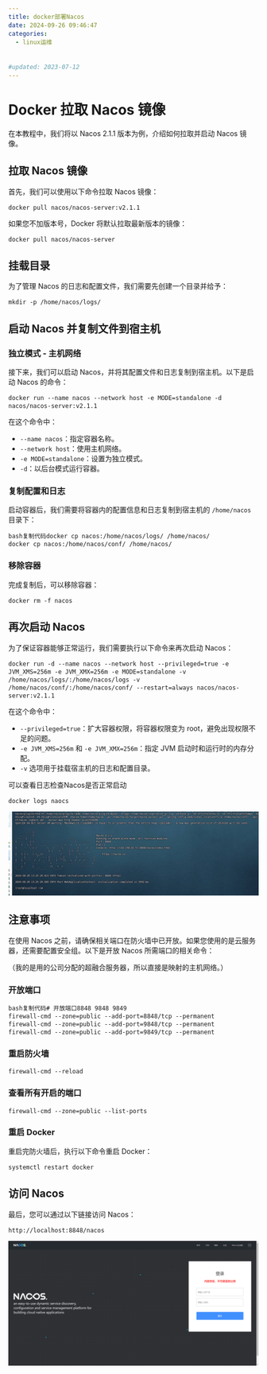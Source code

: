 ```yaml
---
title: docker部署Nacos
date: 2024-09-26 09:46:47
categories:
  - linux运维


#updated: 2023-07-12
---
```


# Docker 拉取 Nacos 镜像

在本教程中，我们将以 Nacos 2.1.1 版本为例，介绍如何拉取并启动 Nacos 镜像。

## 拉取 Nacos 镜像

首先，我们可以使用以下命令拉取 Nacos 镜像：

```
docker pull nacos/nacos-server:v2.1.1
```

如果您不加版本号，Docker 将默认拉取最新版本的镜像：

```
docker pull nacos/nacos-server
```

## 挂载目录

为了管理 Nacos 的日志和配置文件，我们需要先创建一个目录并给予：

```
mkdir -p /home/nacos/logs/   
```

## 启动 Nacos 并复制文件到宿主机

### 独立模式 - 主机网络

接下来，我们可以启动 Nacos，并将其配置文件和日志复制到宿主机。以下是启动 Nacos 的命令：

```
docker run --name nacos --network host -e MODE=standalone -d nacos/nacos-server:v2.1.1
```

在这个命令中：

- `--name nacos`：指定容器名称。
- `--network host`：使用主机网络。
- `-e MODE=standalone`：设置为独立模式。
- `-d`：以后台模式运行容器。

### 复制配置和日志

启动容器后，我们需要将容器内的配置信息和日志复制到宿主机的 `/home/nacos` 目录下：

```
bash复制代码docker cp nacos:/home/nacos/logs/ /home/nacos/
docker cp nacos:/home/nacos/conf/ /home/nacos/
```

### 移除容器

完成复制后，可以移除容器：

```
docker rm -f nacos
```

## 再次启动 Nacos

为了保证容器能够正常运行，我们需要执行以下命令来再次启动 Nacos：

```
docker run -d --name nacos --network host --privileged=true -e JVM_XMS=256m -e JVM_XMX=256m -e MODE=standalone -v /home/nacos/logs/:/home/nacos/logs -v /home/nacos/conf/:/home/nacos/conf/ --restart=always nacos/nacos-server:v2.1.1
```

在这个命令中：

- `--privileged=true`：扩大容器权限，将容器权限变为 root，避免出现权限不足的问题。
- `-e JVM_XMS=256m` 和 `-e JVM_XMX=256m`：指定 JVM 启动时和运行时的内存分配。
- `-v` 选项用于挂载宿主机的日志和配置目录。



可以查看日志检查Nacos是否正常启动

```
docker logs naocs
```

![image-20240926144926869](../images/linux-01.jpg)

## 注意事项

在使用 Nacos 之前，请确保相关端口在防火墙中已开放。如果您使用的是云服务器，还需要配置安全组。以下是开放 Nacos 所需端口的相关命令：

（我的是用的公司分配的超融合服务器，所以直接是映射的主机网络。）

### 开放端口

```
bash复制代码# 开放端口8848 9848 9849
firewall-cmd --zone=public --add-port=8848/tcp --permanent
firewall-cmd --zone=public --add-port=9848/tcp --permanent
firewall-cmd --zone=public --add-port=9849/tcp --permanent
```

### 重启防火墙

```
firewall-cmd --reload
```

### 查看所有开启的端口

```
firewall-cmd --zone=public --list-ports
```

### 重启 Docker

重启完防火墙后，执行以下命令重启 Docker：

```
systemctl restart docker
```

## 访问 Nacos

最后，您可以通过以下链接访问 Nacos：

```
http://localhost:8848/nacos
```

![image-20240926144959611](../images/linux-02.jpg)
